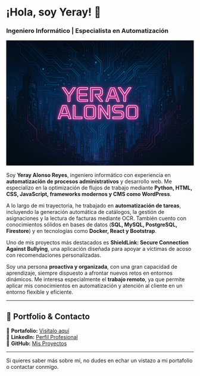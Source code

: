 # ¡Hola, soy Yeray! 👋  
### Ingeniero Informático | Especialista en Automatización  

[![CoverPage](./features/CoverPage.png)](https://yerayar.github.io)  

Soy **Yeray Alonso Reyes**, ingeniero informático con experiencia en **automatización de procesos administrativos** y desarrollo web. Me especializo en la optimización de flujos de trabajo mediante **Python, HTML, CSS, JavaScript, frameworks modernos y CMS como WordPress**.  

A lo largo de mi trayectoria, he trabajado en **automatización de tareas**, incluyendo la generación automática de catálogos, la gestión de asignaciones y la lectura de facturas mediante OCR. También cuento con conocimientos sólidos en bases de datos (**SQL, MySQL, PostgreSQL, Firestore**) y en tecnologías como **Docker, React y Bootstrap**.  

Uno de mis proyectos más destacados es **ShieldLink: Secure Connection Against Bullying**, una aplicación diseñada para apoyar a víctimas de acoso con recomendaciones personalizadas.  

Soy una persona **proactiva y organizada**, con una gran capacidad de aprendizaje, siempre dispuesto a afrontar nuevos retos en entornos dinámicos. Me interesa especialmente el **trabajo remoto**, ya que permite aplicar mis conocimientos en automatización y atención al cliente en un entorno flexible y eficiente.  

---

## 🚀 **Portfolio & Contacto**  
📌 **Portafolio:** [Visítalo aquí](https://yerayar.github.io)  
💼 **LinkedIn:** [Perfil Profesional](https://www.linkedin.com/in/yeray-alonso-reyes-ii/)  
🐙 **GitHub:** [Mis Proyectos](https://github.com/YerayAR)

---

Si quieres saber más sobre mí, no dudes en echar un vistazo a mi portafolio o contactar conmigo.  
